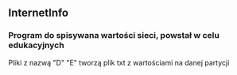 <h2>InternetInfo</h2>
<h3>Program do spisywana wartości sieci, powstał w celu edukacyjnych</h3> 
<p>Pliki z nazwą "D" "E" tworzą plik txt z wartościami na danej partycji</p>
